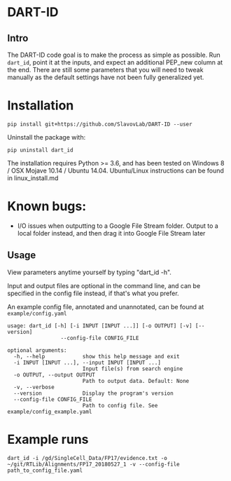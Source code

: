 DART-ID
=============

Intro
-----

The DART-ID code goal is to make the process as simple as possible. Run ```dart_id```, point it at the inputs, and expect an additional PEP_new column at the end. There are still some parameters that you will need to tweak manually as the default settings have not been fully generalized yet.

# Installation

```
pip install git+https://github.com/SlavovLab/DART-ID --user
```

Uninstall the package with:

```
pip uninstall dart_id
```

The installation requires Python >= 3.6, and has been tested on Windows 8 / OSX Mojave 10.14 / Ubuntu 14.04. Ubuntu/Linux instructions can be found in linux_install.md

# Known bugs:

- I/O issues when outputting to a Google File Stream folder. Output to a local folder instead, and then drag it into Google File Stream later

Usage
----------

View parameters anytime yourself by typing "dart_id -h".

Input and output files are optional in the command line, and can be specified in the config file instead, if that's what you prefer.

An example config file, annotated and unannotated, can be found at ```example/config.yaml```

```
usage: dart_id [-h] [-i INPUT [INPUT ...]] [-o OUTPUT] [-v] [--version]
                 --config-file CONFIG_FILE

optional arguments:
  -h, --help            show this help message and exit
  -i INPUT [INPUT ...], --input INPUT [INPUT ...]
                        Input file(s) from search engine
  -o OUTPUT, --output OUTPUT
                        Path to output data. Default: None
  -v, --verbose
  --version             Display the program's version
  --config-file CONFIG_FILE
                        Path to config file. See example/config_example.yaml
```

Example runs
============

```
dart_id -i /gd/SingleCell_Data/FP17/evidence.txt -o ~/git/RTLib/Alignments/FP17_20180527_1 -v --config-file path_to_config_file.yaml
```
